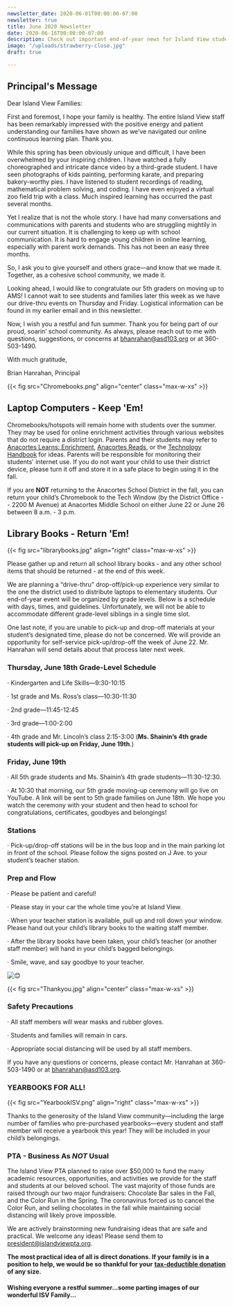 ```yaml
---
newsletter_date: 2020-06-01T00:00:00-07:00
newsletter: true
title: June 2020 Newsletter
date: 2020-06-16T00:00:00-07:00
description: Check out important end-of-year news for Island View students & families!
image: "/uploads/strawberry-close.jpg"
draft: true

---
```

## Principal's Message

Dear Island View Families:

First and foremost, I hope your family is healthy. The entire Island View staff has been remarkably impressed with the positive energy and patient understanding our families have shown as we’ve navigated our online continuous learning plan. Thank you.

While this spring has been obviously unique and difficult, I have been overwhelmed by your inspiring children. I have watched a fully choreographed and intricate dance video by a third-grade student. I have seen photographs of kids painting, performing karate, and preparing bakery-worthy pies. I have listened to student recordings of reading, mathematical problem solving, and coding. I have even enjoyed a virtual zoo field trip with a class. Much inspired learning has occurred the past several months.

Yet I realize that is not the whole story. I have had many conversations and communications with parents and students who are struggling mightily in our current situation. It is challenging to keep up with school communication. It is hard to engage young children in online learning, especially with parent work demands. This has not been an easy three months.

So, I ask you to give yourself and others grace—and know that we made it. Together, as a cohesive school community, we made it.

Looking ahead, I would like to congratulate our 5th graders on moving up to AMS! I cannot wait to see students and families later this week as we have our drive-thru events on Thursday and Friday. Logistical information can be found in my earlier email and in this newsletter.

Now, I wish you a restful and fun summer. Thank you for being part of our proud, soarin’ school community. As always, please reach out to me with questions, suggestions, or concerns at [bhanrahan@asd103.org](mailto:bhanrahan@asd103.org) or at 360-503-1490.

With much gratitude,

Brian Hanrahan, Principal

{{< fig src="Chromebooks.png" align="center" class="max-w-xs" >}}

## Laptop Computers - Keep 'Em!

Chromebooks/hotspots will remain home with students over the summer. They may be used for online enrichment activities through various websites that do not require a district login. Parents and their students may refer to [Anacortes Learns: Enrichment](https://sites.google.com/asd103.org/asdreads/home), [Anacortes Reads](https://sites.google.com/asd103.org/asdreads/home), or the [Technology Handbook](https://sites.google.com/asd103.org/tech-handbook/home) for ideas. Parents will be responsible for monitoring their students' internet use. If you do not want your child to use their district device, please turn it off and store it in a safe place to begin using it in the fall.

If you are **NOT** returning to the Anacortes School District in the fall, you can return your child’s Chromebook to the Tech Window (by the District Office -- 2200 M Avenue) at Anacortes Middle School on either June 22 or June 26 between 8 a.m. - 3 p.m.

## Library Books - Return 'Em!

{{< fig src="librarybooks.jpg" align="right" class="max-w-xs" >}}

Please gather up and return all school library books - and any other school items that should be returned - at the end of this week.

We are planning a “drive-thru” drop-off/pick-up experience very similar to the one the district used to distribute laptops to elementary students. Our end-of-year event will be organized by grade levels. Below is a schedule with days, times, and guidelines. Unfortunately, we will not be able to accommodate different grade-level siblings in a single time slot.

One last note, if you are unable to pick-up and drop-off materials at your student’s designated time, please do not be concerned. We will provide an opportunity for self-service pick-up/drop-off the week of June 22. Mr. Hanrahan will send details about that process later next week.

### **Thursday, June 18th Grade-Level Schedule**

· Kindergarten and Life Skills—9:30-10:15

· 1st grade and Ms. Ross’s class—10:30-11:30

· 2nd grade—11:45-12:45

· 3rd grade—1:00-2:00

· 4th grade and Mr. Lincoln’s class 2:15-3:00 (**Ms. Shainin’s 4th grade students will pick-up on Friday, June 19th**.)

### **Friday, June 19th**

· All 5th grade students and Ms. Shainin’s 4th grade students—11:30-12:30.

· At 10:30 that morning, our 5th grade moving-up ceremony will go live on YouTube. A link will be sent to 5th grade families on June 18th. We hope you watch the ceremony with your student and then head to school for congratulations, certificates, goodbyes and belongings!

### **Stations**

· Pick-up/drop-off stations will be in the bus loop and in the main parking lot in front of the school. Please follow the signs posted on J Ave. to your student’s teacher station.

### **Prep and Flow**

· Please be patient and careful!

· Please stay in your car the whole time you’re at Island View.

· When your teacher station is available, pull up and roll down your window. Please hand out your child’s library books to the waiting staff member.

· After the library books have been taken, your child’s teacher (or another staff member) will hand in your child’s bagged belongings.

· Smile, wave, and say goodbye to your teacher.

![😊](https://mail.google.com/mail/e/1f60a)

{{< fig src="Thankyou.jpg" align="center" class="max-w-xs" >}}

### **Safety Precautions**

· All staff members will wear masks and rubber gloves.

· Students and families will remain in cars.

· Appropriate social distancing will be used by all staff members.

If you have any questions or concerns, please contact Mr. Hanrahan at 360-503-1490 or at [bhanrahan@asd103.org](mailto:bhanrahan@asd103.org).

### **YEARBOOKS FOR ALL!**

{{< fig src="YearbookISV.png" align="right" class="max-w-xs" >}}

Thanks to the generosity of the Island View community—including the large number of families who pre-purchased yearbooks—every student and staff member will receive a yearbook this year! They will be included in your child’s belongings.

### **PTA - Business As _NOT_ Usual**

The Island View PTA planned to raise over $50,000 to fund the many academic resources, opportunities, and activities we provide for the staff and students at our beloved school. The vast majority of those funds are raised through our two major fundraisers: Chocolate Bar sales in the Fall, and the Color Run in the Spring. The coronavirus forced us to cancel the Color Run, and selling chocolates in the fall while maintaining social distancing will likely prove impossible.

We are actively brainstorming new fundraising ideas that are safe and practical. We welcome any ideas! Please send them to [president@islandviewpta.org](mailto:president@islandviewpta.org).

**The most practical idea of all is direct donations. If your family is in a position to help, we would be so thankful for your** [**tax-deductible donation**](https://www.islandviewpta.org/donate/) **of any size.**

#### Wishing everyone a restful summer...some parting images of our wonderful ISV Family...